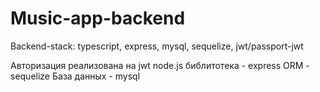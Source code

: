 # Music-app-backend
Backend-stack: typescript, express, mysql, sequelize, jwt/passport-jwt

Авторизация реализована на jwt
node.js библитотека - express
ORM - sequelize
База данных - mysql 
